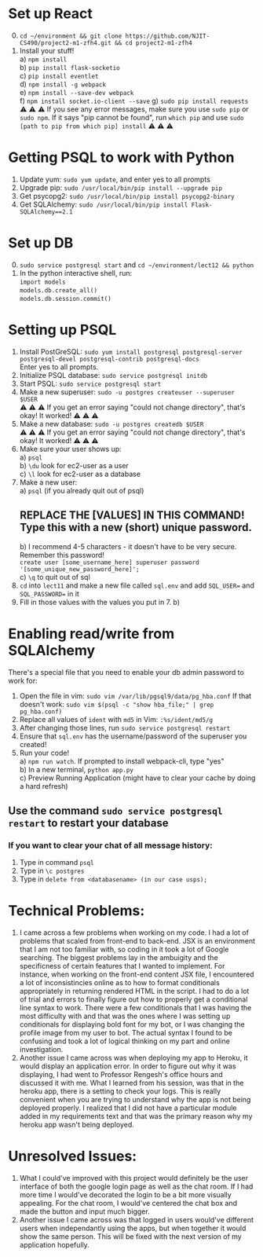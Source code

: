 # Set up React  
0. `cd ~/environment && git clone https://github.com/NJIT-CS490/project2-m1-zfh4.git && cd project2-m1-zfh4`    
1. Install your stuff!    
  a) `npm install`    
  b) `pip install flask-socketio`    
  c) `pip install eventlet`    
  d) `npm install -g webpack`    
  e) `npm install --save-dev webpack`    
  f) `npm install socket.io-client --save`
  g) `sudo pip install requests`
:warning: :warning: :warning: If you see any error messages, make sure you use `sudo pip` or `sudo npm`. If it says "pip cannot be found", run `which pip` and use `sudo [path to pip from which pip] install` :warning: :warning: :warning:    
  
# Getting PSQL to work with Python  
  
1. Update yum: `sudo yum update`, and enter yes to all prompts    
2. Upgrade pip: `sudo /usr/local/bin/pip install --upgrade pip`  
3. Get psycopg2: `sudo /usr/local/bin/pip install psycopg2-binary`    
4. Get SQLAlchemy: `sudo /usr/local/bin/pip install Flask-SQLAlchemy==2.1`  

# Set up DB  
0. `sudo service postgresql start` and `cd ~/environment/lect12 && python`  
1. In the python interactive shell, run:  
	`import models`  
	`models.db.create_all()`  
	`models.db.session.commit()`  
  
# Setting up PSQL  
  
1. Install PostGreSQL: `sudo yum install postgresql postgresql-server postgresql-devel postgresql-contrib postgresql-docs`    
    Enter yes to all prompts.    
2. Initialize PSQL database: `sudo service postgresql initdb`    
3. Start PSQL: `sudo service postgresql start`    
4. Make a new superuser: `sudo -u postgres createuser --superuser $USER`    
    :warning: :warning: :warning: If you get an error saying "could not change directory", that's okay! It worked! :warning: :warning: :warning:    
5. Make a new database: `sudo -u postgres createdb $USER`    
        :warning: :warning: :warning: If you get an error saying "could not change directory", that's okay! It worked! :warning: :warning: :warning:    
6. Make sure your user shows up:    
    a) `psql`    
    b) `\du` look for ec2-user as a user    
    c) `\l` look for ec2-user as a database    
7. Make a new user:    
    a) `psql` (if you already quit out of psql)    
    ## REPLACE THE [VALUES] IN THIS COMMAND! Type this with a new (short) unique password.   
    b) I recommend 4-5 characters - it doesn't have to be very secure. Remember this password!  
        `create user [some_username_here] superuser password '[some_unique_new_password_here]';`    
    c) `\q` to quit out of sql    
8. `cd` into `lect11` and make a new file called `sql.env` and add `SQL_USER=` and `SQL_PASSWORD=` in it  
9. Fill in those values with the values you put in 7. b)  
  
  
# Enabling read/write from SQLAlchemy  
There's a special file that you need to enable your db admin password to work for:  
1. Open the file in vim: `sudo vim /var/lib/pgsql9/data/pg_hba.conf`
If that doesn't work: `sudo vim $(psql -c "show hba_file;" | grep pg_hba.conf)`  
2. Replace all values of `ident` with `md5` in Vim: `:%s/ident/md5/g`  
3. After changing those lines, run `sudo service postgresql restart`  
4. Ensure that `sql.env` has the username/password of the superuser you created!  
5. Run your code!    
  a) `npm run watch`. If prompted to install webpack-cli, type "yes"    
  b) In a new terminal, `python app.py`    
  c) Preview Running Application (might have to clear your cache by doing a hard refresh)    




## Use the command `sudo service postgresql restart` to restart your database

### If you want to clear your chat of all message history:
1. Type in command `psql`
2. Type in `\c postgres`
3. Type in `delete from <databasename> (in our case usps);`





# Technical Problems:
1. I came across a few problems when working on my code. I had a lot of problems that scaled from front-end to back-end. JSX is an environment that I am not too familiar with, so coding in it took a lot of Google searching. The biggest problems lay in the ambuigity and the specificness of certain features that I wanted to implement. For instance, when working on the front-end content JSX file, I encountered a lot of inconsistincies online as to how to format conditionals appropriately in returning rendered HTML in the script. I had to do a lot of trial and errors to finally figure out how to properly get a conditional line syntax to work. There were a few conditionals that I was having the most difficulty with and that was the ones where I was setting up conditionals for displaying bold font for my bot, or I was changing the profile image from my user to bot. The actual syntax I found to be confusing and took a lot of logical thinking on my part and online investigation. 
2. Another issue I came across was when deploying my app to Heroku, it would display an application error. In order to figure out why it was displaying, I had went to Professor Rengesh's office hours and discussed it with me. What I learned from his session, was that in the heroku app, there is a setting to check your logs. This is really convenient when you are trying to understand why the app is not being deployed properly. I realized that I did not have a particular module added in my requirements text and that was the primary reason why my heroku app wasn't being deployed.

# Unresolved Issues:
1. What I could've improved with this project would definitely be the user interface of both the google login page as well as the chat room. If I had more time I would've decorated the login to be a bit more visually appealing. For the chat room, I would've centered the chat box and made the button and input much bigger. 
2. Another issue I came across was that logged in users would've different users when independantly using the apps, but when together it would show the same person. This will be fixed with the next version of my application hopefully.

